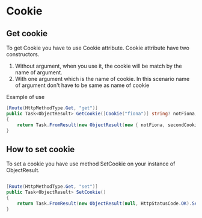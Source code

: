 # Cookie

## Get cookie

To get Cookie you have to use Cookie attribute.
Cookie attribute have two constructors.

1. Without argument, when you use it, the cookie will be match by the name of argument.
1. With one argument which is the name of cookie. In this scenario name of argument don't have to be same as name of cookie

Example of use
```c#
[Route(HttpMethodType.Get, "get")]
public Task<ObjectResult> GetCookie([Cookie("fiona")] string? notFiona, [Cookie] string? secondCookie)
{
    return Task.FromResult(new ObjectResult(new { notFiona, secondCookie }, HttpStatusCode.OK));
}

```

## How to set cookie

To set a cookie you have use method SetCookie on your instance of ObjectResult.
```c#

[Route(HttpMethodType.Get, "set")]
public Task<ObjectResult> SetCookie()
{
    return Task.FromResult(new ObjectResult(null, HttpStatusCode.OK).SetCookie("Fiona", "Fiona"));
}
```